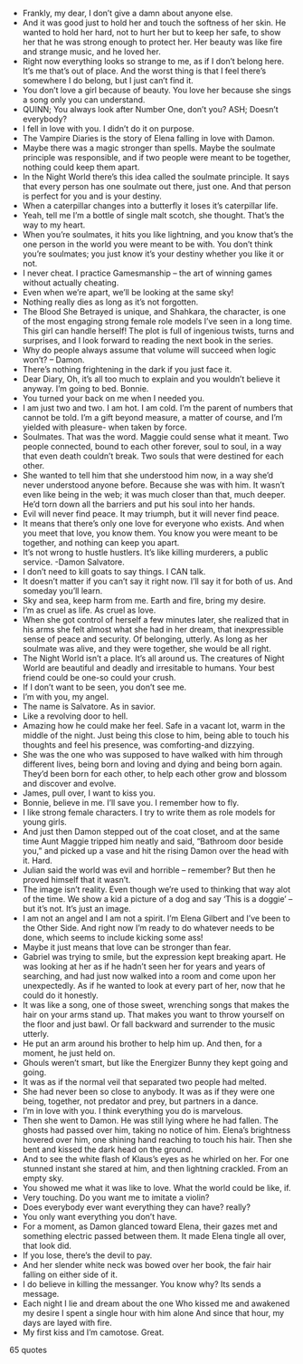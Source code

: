  - Frankly, my dear, I don’t give a damn about anyone else.
 - And it was good just to hold her and touch the softness of her skin. He wanted to hold her hard, not to hurt her but to keep her safe, to show her that he was strong enough to protect her. Her beauty was like fire and strange music, and he loved her.
 - Right now everything looks so strange to me, as if I don’t belong here. It’s me that’s out of place. And the worst thing is that I feel there’s somewhere I do belong, but I just can’t find it.
 - You don’t love a girl because of beauty. You love her because she sings a song only you can understand.
 - QUINN; You always look after Number One, don’t you? ASH; Doesn’t everybody?
 - I fell in love with you. I didn’t do it on purpose.
 - The Vampire Diaries is the story of Elena falling in love with Damon.
 - Maybe there was a magic stronger than spells. Maybe the soulmate principle was responsible, and if two people were meant to be together, nothing could keep them apart.
 - In the Night World there’s this idea called the soulmate principle. It says that every person has one soulmate out there, just one. And that person is perfect for you and is your destiny.
 - When a caterpillar changes into a butterfly it loses it’s caterpillar life.
 - Yeah, tell me I’m a bottle of single malt scotch, she thought. That’s the way to my heart.
 - When you’re soulmates, it hits you like lightning, and you know that’s the one person in the world you were meant to be with. You don’t think you’re soulmates; you just know it’s your destiny whether you like it or not.
 - I never cheat. I practice Gamesmanship – the art of winning games without actually cheating.
 - Even when we’re apart, we’ll be looking at the same sky!
 - Nothing really dies as long as it’s not forgotten.
 - The Blood She Betrayed is unique, and Shahkara, the character, is one of the most engaging strong female role models I’ve seen in a long time. This girl can handle herself! The plot is full of ingenious twists, turns and surprises, and I look forward to reading the next book in the series.
 - Why do people always assume that volume will succeed when logic won’t? – Damon.
 - There’s nothing frightening in the dark if you just face it.
 - Dear Diary, Oh, it’s all too much to explain and you wouldn’t believe it anyway. I’m going to bed. Bonnie.
 - You turned your back on me when I needed you.
 - I am just two and two. I am hot. I am cold. I’m the parent of numbers that cannot be told. I’m a gift beyond measure, a matter of course, and I’m yielded with pleasure- when taken by force.
 - Soulmates. That was the word. Maggie could sense what it meant. Two people connected, bound to each other forever, soul to soul, in a way that even death couldn’t break. Two souls that were destined for each other.
 - She wanted to tell him that she understood him now, in a way she’d never understood anyone before. Because she was with him. It wasn’t even like being in the web; it was much closer than that, much deeper. He’d torn down all the barriers and put his soul into her hands.
 - Evil will never find peace. It may triumph, but it will never find peace.
 - It means that there’s only one love for everyone who exists. And when you meet that love, you know them. You know you were meant to be together, and nothing can keep you apart.
 - It’s not wrong to hustle hustlers. It’s like killing murderers, a public service. -Damon Salvatore.
 - I don’t need to kill goats to say things. I CAN talk.
 - It doesn’t matter if you can’t say it right now. I’ll say it for both of us. And someday you’ll learn.
 - Sky and sea, keep harm from me. Earth and fire, bring my desire.
 - I’m as cruel as life. As cruel as love.
 - When she got control of herself a few minutes later, she realized that in his arms she felt almost what she had in her dream, that inexpressible sense of peace and security. Of belonging, utterly. As long as her soulmate was alive, and they were together, she would be all right.
 - The Night World isn’t a place. It’s all around us. The creatures of Night World are beautiful and deadly and irresitable to humans. Your best friend could be one-so could your crush.
 - If I don’t want to be seen, you don’t see me.
 - I’m with you, my angel.
 - The name is Salvatore. As in savior.
 - Like a revolving door to hell.
 - Amazing how he could make her feel. Safe in a vacant lot, warm in the middle of the night. Just being this close to him, being able to touch his thoughts and feel his presence, was comforting-and dizzying.
 - She was the one who was supposed to have walked with him through different lives, being born and loving and dying and being born again. They’d been born for each other, to help each other grow and blossom and discover and evolve.
 - James, pull over, I want to kiss you.
 - Bonnie, believe in me. I’ll save you. I remember how to fly.
 - I like strong female characters. I try to write them as role models for young girls.
 - And just then Damon stepped out of the coat closet, and at the same time Aunt Maggie tripped him neatly and said, “Bathroom door beside you,” and picked up a vase and hit the rising Damon over the head with it. Hard.
 - Julian said the world was evil and horrible – remember? But then he proved himself that it wasn’t.
 - The image isn’t reality. Even though we’re used to thinking that way alot of the time. We show a kid a picture of a dog and say ‘This is a doggie’ – but it’s not. It’s just an image.
 - I am not an angel and I am not a spirit. I’m Elena Gilbert and I’ve been to the Other Side. And right now I’m ready to do whatever needs to be done, which seems to include kicking some ass!
 - Maybe it just means that love can be stronger than fear.
 - Gabriel was trying to smile, but the expression kept breaking apart. He was looking at her as if he hadn’t seen her for years and years of searching, and had just now walked into a room and come upon her unexpectedly. As if he wanted to look at every part of her, now that he could do it honestly.
 - It was like a song, one of those sweet, wrenching songs that makes the hair on your arms stand up. That makes you want to throw yourself on the floor and just bawl. Or fall backward and surrender to the music utterly.
 - He put an arm around his brother to help him up. And then, for a moment, he just held on.
 - Ghouls weren’t smart, but like the Energizer Bunny they kept going and going.
 - It was as if the normal veil that separated two people had melted.
 - She had never been so close to anybody. It was as if they were one being, together, not predator and prey, but partners in a dance.
 - I’m in love with you. I think everything you do is marvelous.
 - Then she went to Damon. He was still lying where he had fallen. The ghosts had passed over him, taking no notice of him. Elena’s brightness hovered over him, one shining hand reaching to touch his hair. Then she bent and kissed the dark head on the ground.
 - And to see the white flash of Klaus’s eyes as he whirled on her. For one stunned instant she stared at him, and then lightning crackled. From an empty sky.
 - You showed me what it was like to love. What the world could be like, if.
 - Very touching. Do you want me to imitate a violin?
 - Does everybody ever want everything they can have? really?
 - You only want everything you don’t have.
 - For a moment, as Damon glanced toward Elena, their gazes met and something electric passed between them. It made Elena tingle all over, that look did.
 - If you lose, there’s the devil to pay.
 - And her slender white neck was bowed over her book, the fair hair falling on either side of it.
 - I do believe in killing the messanger. You know why? Its sends a message.
 - Each night I lie and dream about the one Who kissed me and awakened my desire I spent a single hour with him alone And since that hour, my days are layed with fire.
 - My first kiss and I’m camotose. Great.

65 quotes